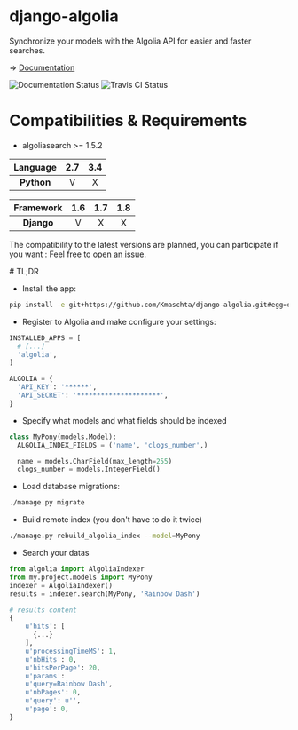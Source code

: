 # django-algolia
Synchronize your models with the Algolia API for easier and faster searches.

=> [Documentation](https://readthedocs.org/projects/django-algolia/?badge=latest) 

<img src='https://readthedocs.org/projects/django-algolia/badge/?version=latest' alt='Documentation Status' />
<img src="https://travis-ci.org/Kmaschta/django-algolia.svg?branch=develop" alt='Travis CI Status' />

# Compatibilities & Requirements

- algoliasearch >= 1.5.2

|Language  | 2.7 | 3.4  |
|:--------:|:---:|:----:|
|**Python**| V   | X    |

|Framework | 1.6 | 1.7  | 1.8 |
|:--------:|:---:|:----:|:---:|
|**Django**| V   | X    | X   |

The compatibility to the latest versions are planned, you can participate if you want : Feel free to [open an issue](https://github.com/Kmaschta/django-algolia/issues/new).

# TL;DR

- Install the app:
```bash
pip install -e git+https://github.com/Kmaschta/django-algolia.git#egg=dev
```

- Register to Algolia and make configure your settings:
```python
INSTALLED_APPS = [
  # [...]
  'algolia',
]

ALGOLIA = {
  'API_KEY': '******',
  'API_SECRET': '*********************',
}
```

- Specify what models and what fields should be indexed 
```python
class MyPony(models.Model):
  ALGOLIA_INDEX_FIELDS = ('name', 'clogs_number',)

  name = models.CharField(max_length=255)
  clogs_number = models.IntegerField()
```

- Load database migrations:
```bash
./manage.py migrate
```

- Build remote index (you don't have to do it twice)
```bash
./manage.py rebuild_algolia_index --model=MyPony
```

- Search your datas
```python
from algolia import AlgoliaIndexer
from my.project.models import MyPony
indexer = AlgoliaIndexer()
results = indexer.search(MyPony, 'Rainbow Dash')

# results content
{
    u'hits': [
      {...}
    ],
    u'processingTimeMS': 1,
    u'nbHits': 0,
    u'hitsPerPage': 20,
    u'params':
    u'query=Rainbow Dash',
    u'nbPages': 0,
    u'query': u'',
    u'page': 0,
}
```
